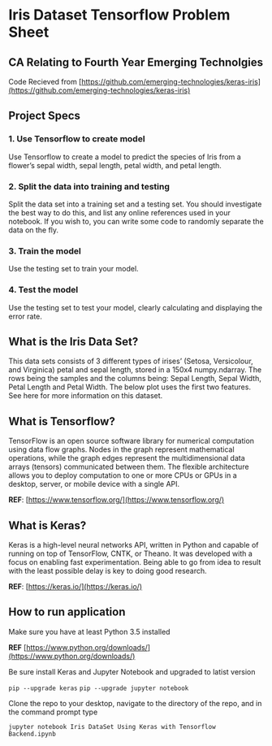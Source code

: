 # Iris Dataset Tensorflow Problem Sheet
## CA Relating to Fourth Year Emerging Technolgies

Code Recieved from [https://github.com/emerging-technologies/keras-iris](https://github.com/emerging-technologies/keras-iris)

## Project Specs

### 1. Use Tensorflow to create model


  Use Tensorflow to create a model to predict the species of Iris from a flower’s sepal width, sepal length, petal width, and petal      length.

### 2. Split the data into training and testing


  Split the data set into a training set and a testing set. You should investigate the best way to do this, and list any online   references used in your notebook. If you wish to, you can write some code to randomly separate the data on the fly.

### 3. Train the model


  Use the testing set to train your model.

### 4. Test the model


  Use the testing set to test your model, clearly calculating and displaying the error rate.

## What is the Iris Data Set?
This data sets consists of 3 different types of irises’ (Setosa, Versicolour, and Virginica) petal and sepal length, stored in a 150x4 numpy.ndarray. 
The rows being the samples and the columns being: Sepal Length, Sepal Width, Petal Length and Petal Width.
The below plot uses the first two features. See here for more information on this dataset.

## What is Tensorflow?
TensorFlow is an open source software library for numerical computation using data flow graphs. Nodes in the graph represent mathematical operations, while the graph edges represent the multidimensional data arrays (tensors) communicated between them. The flexible architecture allows you to deploy computation to one or more CPUs or GPUs in a desktop, server, or mobile device with a single API. 

**REF**: [https://www.tensorflow.org/](https://www.tensorflow.org/)

## What is Keras?
Keras is a high-level neural networks API, written in Python and capable of running on top of TensorFlow, CNTK, or Theano. It was developed with a focus on enabling fast experimentation. Being able to go from idea to result with the least possible delay is key to doing good research.

**REF**: [https://keras.io/](https://keras.io/)

## How to run application 

Make sure you have at least Python 3.5 installed

**REF** [https://www.python.org/downloads/](https://www.python.org/downloads/)

Be sure install Keras and Jupyter Notebook and upgraded to latist version

`pip --upgrade keras`
`pip --upgrade jupyter notebook`

Clone the repo to your desktop, navigate to the directory of the repo, and in the command prompt type

`jupyter notebook Iris DataSet Using Keras with Tensorflow Backend.ipynb`

